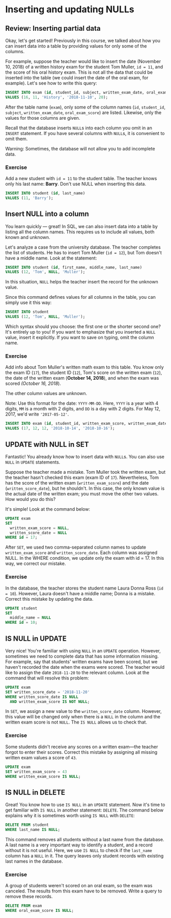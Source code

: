# Inserting and updating NULLs

## Review: Inserting partial data

Okay, let's get started! Previously in this course, we talked about how you can insert data into a table by providing values for only some of the columns.

For example, suppose the teacher would like to insert the date (November 10, 2018) of a written history exam for the student Tom Muller, `id = 11`, and the score of his oral history exam. This is not all the data that could be inserted into the table (we could insert the date of the oral exam, for example). Let's see how to write this query:

```sql
INSERT INTO exam (id, student_id, subject, written_exam_date, oral_exam_score) 
VALUES (16, 11, 'History', '2018-11-10', 20); 
```

After the table name (`exam`), only some of the column names (`id`, `student_id`, `subject`, `written_exam_date`, `oral_exam_score`) are listed. Likewise, only the values for those columns are given.

Recall that the database inserts `NULL`s into each column you omit in an `INSERT` statement. If you have several columns with `NULL`s, it is convenient to omit them.

Warning: Sometimes, the database will not allow you to add incomplete data.

### Exercise

Add a new student with `id = 11` to the student table. The teacher knows only his last name: **Barry**.
Don't use NULL when inserting this data.

```sql
INSERT INTO student (id, last_name) 
VALUES (11, 'Barry'); 
```

## Insert NULL into a column

You learn quickly — great! In SQL, we can also insert data into a table by listing all the column names. This requires us to include all values, both known and unknown.

Let's analyze a case from the university database. The teacher completes the list of students. He has to insert Tom Muller (`id = 12`), but Tom doesn't have a middle name. Look at the statement:

```sql
INSERT INTO student (id, first_name, middle_name, last_name)
VALUES (12, 'Tom', NULL, 'Muller');
```

In this situation, `NULL` helps the teacher insert the record for the unknown value.

Since this command defines values for all columns in the table, you can simply use it this way:

```sql
INSERT INTO student 
VALUES (12, 'Tom', NULL, 'Muller');
```

Which syntax should you choose: the first one or the shorter second one? It's entirely up to you! If you want to emphasize that you inserted a `NULL` value, insert it explicitly. If you want to save on typing, omit the column name.

### Exercise

Add info about Tom Muller's written math exam to this table. You know only the exam ID (`17`), the student ID (`12`), Tom's score on the written exam (`12`), the date of the written exam (**October 14, 2018**), and when the exam was scored *(October 16, 2018*).

The other column values are unknown.

Note: Use this format for the date: `YYYY-MM-DD`. Here, `YYYY` is a year with 4 digits, `MM` is a month with 2 digits, and `DD` is a day with 2 digits. For May 12, 2017, we'd write `'2017-05-12'`.

```sql
INSERT INTO exam (id, student_id, written_exam_score, written_exam_date, written_score_date) 
VALUES (17, 12, 12, '2018-10-14', '2018-10-16');
```

## UPDATE with NULL in SET

Fantastic! You already know how to insert data with `NULL`s. You can also use `NULL` in `UPDATE` statements.

Suppose the teacher made a mistake. Tom Muller took the written exam, but the teacher hasn't checked this exam (exam ID of `17`). Nevertheless, Tom has the score of the written exam (`written_exam_score`) and the date (`written_score_date`), but he shouldn't. In this case, the only known value is the actual date of the written exam; you must move the other two values. How would you do this?

It's simple! Look at the command below:

```sql
UPDATE exam 
SET 
  written_exam_score = NULL, 
  written_score_date = NULL
WHERE id = 17;
```

After `SET`, we used two comma-separated column names to update `written_exam_score` and `written_score_date`. Each column was assigned NULL. In the WHERE condition, we update only the exam with id = 17. In this way, we correct our mistake.

### Exercise

In the database, the teacher stores the student name Laura Donna Ross (`id = 10`). However, Laura doesn't have a middle name; Donna is a mistake. Correct this mistake by updating the data.

```sql
UPDATE student 
SET 
  middle_name = NULL
WHERE id = 10;
```

## IS NULL in UPDATE

Very nice! You're familiar with using `NULL` in an `UPDATE` operation. However, sometimes we need to complete data that has some information missing. For example, say that students' written exams have been scored, but we haven't recorded the date when the exams were scored. The teacher would like to assign the date `2018-11-20` to the relevant column. Look at the command that will resolve this problem:

```sql
UPDATE exam
SET written_score_date = '2018-11-20'
WHERE written_score_date IS NULL
  AND written_exam_score IS NOT NULL;
```

In `SET`, we assign a new value to the `written_score_date` column. However, this value will be changed only when there is a `NULL` in the column and the written exam score is not `NULL`. The `IS NULL` allows us to check that.

### Exercise

Some students didn't receive any scores on a written exam—the teacher forgot to enter their scores. Correct this mistake by assigning all missing written exam values a score of `43`.

```sql
UPDATE exam 
SET written_exam_score = 43
WHERE written_exam_score IS NULL;
```

## IS NULL in DELETE

Great! You know how to use `IS NULL` in an `UPDATE` statement. Now it's time to get familiar with `IS NULL` in another statement: `DELETE`. The command below explains why it is sometimes worth using `IS NULL` with `DELETE`:

```sql
DELETE FROM student
WHERE last_name IS NULL;
```

This command removes all students without a last name from the database. A last name is a very important way to identify a student, and a record without it is not useful. Here, we use `IS NULL` to check if the `last_name` column has a `NULL` in it. The query leaves only student records with existing last names in the database.

### Exercise

A group of students weren't scored on an oral exam, so the exam was canceled. The results from this exam have to be removed. Write a query to remove these records.

```sql
DELETE FROM exam
WHERE oral_exam_score IS NULL;
```
